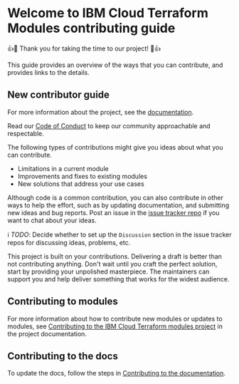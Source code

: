 # Welcome to IBM Cloud Terraform Modules contributing guide

:+1::tada: Thank you for taking the time to our project! :tada::+1:

This guide provides an overview of the ways that you can contribute, and provides links to the details.

## New contributor guide

For more information about the project, see the [documentation](https://terraform-ibm-modules.github.io/documentation/).

Read our [Code of Conduct](CODE_OF_CONDUCT.md) to keep our community approachable and respectable.

The following types of contributions might give you ideas about what you can contribute.

- Limitations in a current module
- Improvements and fixes to existing modules
- New solutions that address your use cases

Although code is a common contribution, you can also contribute in other ways to help the effort, such as by updating documentation, and submitting new ideas and bug reports. Post an issue in the [issue tracker repo](https://github.com/terraform-ibm-modules/terraform-ibm-issue-tracker/issues) if you want to chat about your ideas.

:information_source: *TODO*: Decide whether to set up the `Discussion` section in the issue tracker repos for discussing ideas, problems, etc.

This project is built on your contributions. Delivering a draft is better than not contributing anything. Don't wait until you craft the perfect solution, start by providing your unpolished masterpiece. The maintainers can support you and help deliver something that works for the widest audience.

## Contributing to modules

For more information about how to contribute new modules or updates to modules, see [Contributing to the IBM Cloud Terraform modules project](https://terraform-ibm-modules.github.io/documentation/#/contribute-module) in the project documentation.

## Contributing to the docs

To update the docs, follow the steps in [Contributing to the documentation](https://terraform-ibm-modules.github.io/documentation/#/contribute-docs).
